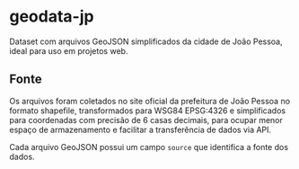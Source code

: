 # geodata-jp
Dataset com arquivos GeoJSON simplificados da cidade de João Pessoa, ideal para uso em projetos web.

## Fonte
Os arquivos foram coletados no site oficial da prefeitura de João Pessoa no formato shapefile, transformados para WSG84 EPSG:4326 e simplificados para coordenadas com precisão de 6 casas decimais, para ocupar menor espaço de armazenamento e facilitar a transferência de dados via API.

Cada arquivo GeoJSON possui um campo `source` que identifica a fonte dos dados.
